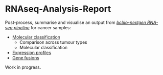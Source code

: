 # RNAseq-Analysis-Report

Post-process, summarise and visualise an output from *[bcbio-nextgen RNA-seq pipeline](https://bcbio-nextgen.readthedocs.io/en/latest/contents/pipelines.html#rna-seq)* for cancer samples:

- [Molecular classification](./molecular_classification/README.md)
	- Comparison across tumour types
	- Molecular classification
- [Expression profiles](./expression_profiles/README.md)
- [Gene fusions](./fusions/README.md)


Work in progress.
